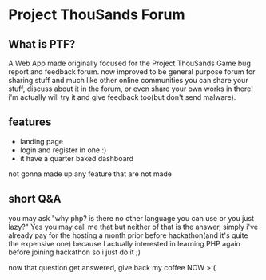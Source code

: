 # Project ThouSands Forum

## What is PTF?
 A Web App made originally focused for the Project ThouSands Game bug report and feedback forum.
now improved to be general purpose forum for sharing stuff and much like other online communities you can share your stuff, discuss about it in the forum, or even share your own works in there! i'm actually will try it and give feedback too(but don't send malware).

## features
- landing page
- login and register in one :)
- it have a quarter baked dashboard

not gonna made up any feature that are not made

## short Q&A
you may ask
 "why php? is there no other language you can use or you just lazy?"
Yes you may call me that but neither of that is the answer, simply i've already pay for the hosting a month prior before hackathon(and it's quite the expensive one) because I actually interested in learning PHP again before joining hackathon so i just do it ;)

now that question get answered, give back my coffee NOW >:(